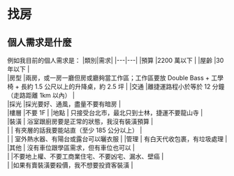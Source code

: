 # 找房

## 個人需求是什麼

例如我目前的個人需求是：
|類別|需求|
|---|---|
|預算 |2200 萬以下 |
|屋齡 |30 年以下 |	
|房型 |兩房，或一房一廳但房或廳夠當工作區；工作區要放 Double Bass + 工學椅 + 長約 1.5 公尺以上的升降桌，約 2.5 坪 |
|交通 |離捷運路程小於等於 12 分鐘（走路距離 1km 以內） |			
|採光 |採光要好、通風，盡量不要有暗房 |	
|樓層 |不要 1F |
|地點 | 只接受台北市，最北只到士林，捷運不要龍山寺 |			
|裝潢 | 浴室跟廚房要是正常的狀態，我沒有裝潢預算 |			
| | 有夾層的話我要能站直（至少 185 公分以上） |			
| | 室外熱水器、有陽台或露台可以曬衣服 |
|管理 | 有白天代收包裹，有垃圾處理 |
|其他 | 沒有車位跟學區需求，但有車位也可以 |		
|	|不要地上權、不要工商業住宅、不要凶宅、漏水、壁癌 |				
|	|如果有賣裝潢要殺價，我不想要投資客裝潢 |			